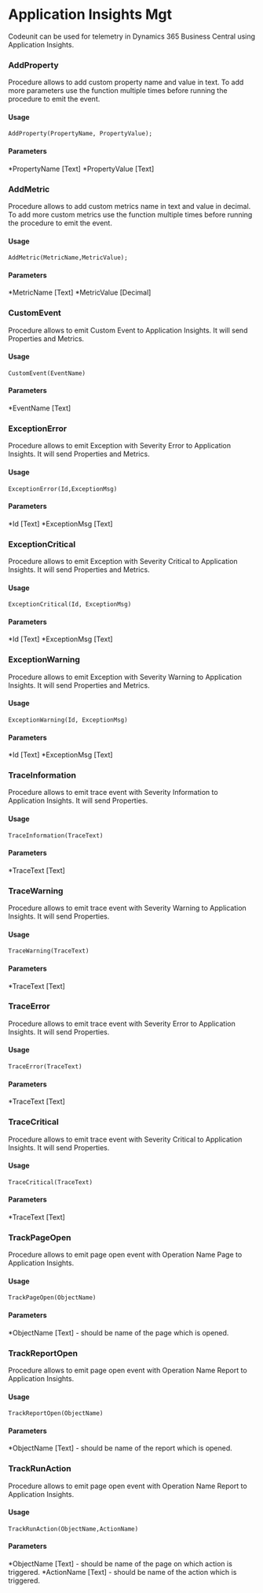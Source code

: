 # Application Insights Mgt

 Codeunit can be used for telemetry in Dynamics 365 Business Central using Application Insights.

### AddProperty

Procedure allows to add custom property name and value in text. To add more parameters use the function multiple times before running the procedure to emit the event.
 
#### Usage
```
AddProperty(PropertyName, PropertyValue);
```
#### Parameters
*PropertyName [Text] 
*PropertyValue [Text] 

### AddMetric

Procedure allows to add custom metrics name in text and value in decimal. To add more custom metrics use the function multiple times before running the procedure to emit the event.
 
#### Usage
```
AddMetric(MetricName,MetricValue);
```
#### Parameters
*MetricName [Text] 
*MetricValue [Decimal]

### CustomEvent

Procedure allows to emit Custom Event to Application Insights. It will send Properties and Metrics.
 
#### Usage
```
CustomEvent(EventName)
```
#### Parameters
*EventName [Text] 

### ExceptionError

Procedure allows to emit Exception with Severity Error to Application Insights. It will send Properties and Metrics.
 
#### Usage
```
ExceptionError(Id,ExceptionMsg)
```
#### Parameters
*Id [Text] 
*ExceptionMsg [Text] 

### ExceptionCritical

Procedure allows to emit Exception with Severity Critical to Application Insights. It will send Properties and Metrics.
 
#### Usage
```
ExceptionCritical(Id, ExceptionMsg)
```
#### Parameters
*Id [Text] 
*ExceptionMsg [Text] 

### ExceptionWarning

Procedure allows to emit Exception with Severity Warning to Application Insights. It will send Properties and Metrics.
 
#### Usage
```
ExceptionWarning(Id, ExceptionMsg)
```
#### Parameters
*Id [Text] 
*ExceptionMsg [Text] 

### TraceInformation

Procedure allows to emit trace event with Severity Information to Application Insights. It will send Properties.
 
#### Usage
```
TraceInformation(TraceText)
```
#### Parameters
*TraceText [Text] 

### TraceWarning

Procedure allows to emit trace event with Severity Warning to Application Insights. It will send Properties.
 
#### Usage
```
TraceWarning(TraceText)
```
#### Parameters
*TraceText [Text] 

### TraceError

Procedure allows to emit trace event with Severity Error to Application Insights. It will send Properties.
 
#### Usage
```
TraceError(TraceText)
```
#### Parameters
*TraceText [Text] 

### TraceCritical

Procedure allows to emit trace event with Severity Critical to Application Insights. It will send Properties.
 
#### Usage
```
TraceCritical(TraceText)
```
#### Parameters
*TraceText [Text] 

### TrackPageOpen

Procedure allows to emit page open event with Operation Name Page to Application Insights.
 
#### Usage
```
TrackPageOpen(ObjectName)
```
#### Parameters
*ObjectName [Text] - should be name of the page which is opened.

### TrackReportOpen

Procedure allows to emit page open event with Operation Name Report to Application Insights.
 
#### Usage
```
TrackReportOpen(ObjectName)
```
#### Parameters
*ObjectName [Text] - should be name of the report which is opened.

### TrackRunAction

Procedure allows to emit page open event with Operation Name Report to Application Insights.
 
#### Usage
```
TrackRunAction(ObjectName,ActionName)
```
#### Parameters
*ObjectName [Text] - should be name of the page on which action is triggered.
*ActionName [Text] - should be name of the action which is triggered.




